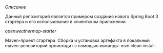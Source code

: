 *Описание*

Данный репозиторий является примером создания нового Spring Boot 3 стартера и его использования в клиентском приложении. 

*openweathermap-starter*

Maven-проект стартера. Сборка и установка артефакта в локальный maven-репозиторий происходит с помощью команды: mvn clean install.
